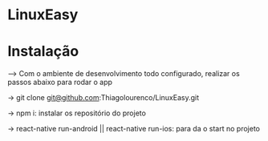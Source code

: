 # LinuxEasy
# Instalação
--> Com o ambiente de desenvolvimento todo configurado, realizar os passos abaixo para rodar o app

-> git clone git@github.com:Thiagolourenco/LinuxEasy.git

-> npm i: instalar os repositório do projeto

-> react-native run-android || react-native run-ios: para da o start no projeto
